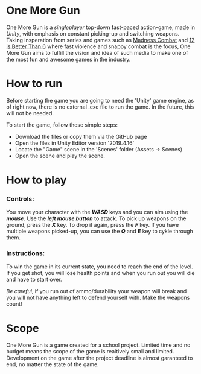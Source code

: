 # One More Gun
One More Gun is a *singleplayer* top-down fast-paced action-game, made in *Unity*, with emphasis on constant picking-up and switching weapons. Taking insperation from series and games such as [Madness Combat](https://www.newgrounds.com/portal/view/58182) and [12 is Better Than 6](https://store.steampowered.com/app/410110/12_is_Better_Than_6) where fast violence and snappy combat is the focus, One More Gun aims to fulfill the vision and idea of such media to make one of the most fun and awesome games in the industry.

# How to run
Before starting the game you are going to need the 'Unity' game engine, as of right now, there is no external .exe file to run the game. In the future, this will not be needed.

To start the game, follow these simple steps:
- Download the files or copy them via the GitHub page
- Open the files in Unity Editor version '2019.4.16'
- Locate the "Game" scene in the 'Scenes' folder (Assets -> Scenes)
- Open the scene and play the scene.

# How to play
### Controls:
You move your character with the ***WASD*** keys and you can aim using the ***mouse***. Use the ***left mouse button*** to attack. To pick up weapons on the ground, press the ***X*** key. To drop it again, press the ***F*** key. If you have multiple weapons picked-up, you can use the ***Q*** and ***E*** key to cykle through them.

### Instructions:
To win the game in its current state, you need to reach the end of the level. If you get shot, you will lose health points and when you run out you will die and have to start over.

*Be careful*, if you run out of ammo/durability your weapon will break and you will not have anything left to defend yourself with. Make the weapons count!

# Scope
One More Gun is a game created for a school project. Limited time and no budget means the scope of the game is realtively small and limited. Development on the game after the project deadline is almost garanteed to end, no matter the state of the game.
